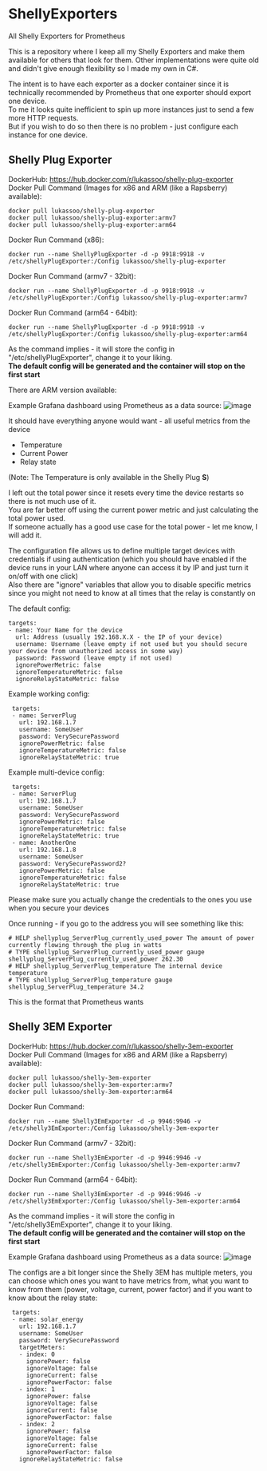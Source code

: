 # ShellyExporters
All Shelly Exporters for Prometheus

This is a repository where I keep all my Shelly Exporters and make them available for others that look for them.
Other implementations were quite old and didn't give enough flexibility so I made my own in C#.

The intent is to have each exporter as a docker container since it is technically recommended by Prometheus that
one exporter should export one device.  
To me it looks quite inefficient to spin up more instances just to send a few more HTTP requests.  
But if you wish to do so then there is no problem - just configure each instance for one device.

## Shelly Plug Exporter
DockerHub: https://hub.docker.com/r/lukassoo/shelly-plug-exporter  
Docker Pull Command (Images for x86 and ARM (like a Rapsberry) available):
   
    docker pull lukassoo/shelly-plug-exporter
    docker pull lukassoo/shelly-plug-exporter:armv7
    docker pull lukassoo/shelly-plug-exporter:arm64

Docker Run Command (x86):

    docker run --name ShellyPlugExporter -d -p 9918:9918 -v /etc/shellyPlugExporter:/Config lukassoo/shelly-plug-exporter
    
Docker Run Command (armv7 - 32bit):

    docker run --name ShellyPlugExporter -d -p 9918:9918 -v /etc/shellyPlugExporter:/Config lukassoo/shelly-plug-exporter:armv7

Docker Run Command (arm64 - 64bit):

    docker run --name ShellyPlugExporter -d -p 9918:9918 -v /etc/shellyPlugExporter:/Config lukassoo/shelly-plug-exporter:arm64
    
As the command implies - it will store the config in "/etc/shellyPlugExporter", change it to your liking.  
**The default config will be generated and the container will stop on the first start**

There are ARM version available: 

    
    

Example Grafana dashboard using Prometheus as a data source:
![image](https://user-images.githubusercontent.com/10761509/204153225-c67c817c-270b-4cf0-999d-8b0eb2b59d17.png)

It should have everything anyone would want - all useful metrics from the device
* Temperature
* Current Power
* Relay state

(Note: The Temperature is only available in the Shelly Plug **S**)

I left out the total power since it resets every time the device restarts so there is not much use of it.  
You are far better off using the current power metric and just calculating the total power used.  
If someone actually has a good use case for the total power - let me know, I will add it.

The configuration file allows us to define multiple target devices with credentials if using authentication (which you should have enabled
if the device runs in your LAN where anyone can access it by IP and just turn it on/off with one click)  
Also there are "ignore" variables that allow you to disable specific metrics since you might not need to know at all times that the relay is constantly on

The default config:

    targets:
    - name: Your Name for the device
      url: Address (usually 192.168.X.X - the IP of your device)
      username: Username (leave empty if not used but you should secure your device from unauthorized access in some way)
      password: Password (leave empty if not used)
      ignorePowerMetric: false
      ignoreTemperatureMetric: false
      ignoreRelayStateMetric: false
     
Example working config:

     targets:
     - name: ServerPlug
       url: 192.168.1.7
       username: SomeUser
       password: VerySecurePassword
       ignorePowerMetric: false
       ignoreTemperatureMetric: false
       ignoreRelayStateMetric: true

Example multi-device config:

     targets:
     - name: ServerPlug
       url: 192.168.1.7
       username: SomeUser
       password: VerySecurePassword
       ignorePowerMetric: false
       ignoreTemperatureMetric: false
       ignoreRelayStateMetric: true
     - name: AnotherOne
       url: 192.168.1.8
       username: SomeUser
       password: VerySecurePassword2?
       ignorePowerMetric: false
       ignoreTemperatureMetric: false
       ignoreRelayStateMetric: true
       
Please make sure you actually change the credentials to the ones you use when you secure your devices

Once running - if you go to the address you will see something like this:

    # HELP shellyplug_ServerPlug_currently_used_power The amount of power currently flowing through the plug in watts
    # TYPE shellyplug_ServerPlug_currently_used_power gauge
    shellyplug_ServerPlug_currently_used_power 262.30
    # HELP shellyplug_ServerPlug_temperature The internal device temperature
    # TYPE shellyplug_ServerPlug_temperature gauge
    shellyplug_ServerPlug_temperature 34.2
This is the format that Prometheus wants

## Shelly 3EM Exporter
DockerHub: https://hub.docker.com/r/lukassoo/shelly-3em-exporter  
Docker Pull Command (Images for x86 and ARM (like a Rapsberry) available):
   
    docker pull lukassoo/shelly-3em-exporter
    docker pull lukassoo/shelly-3em-exporter:armv7
    docker pull lukassoo/shelly-3em-exporter:arm64
    
Docker Run Command:

    docker run --name Shelly3EmExporter -d -p 9946:9946 -v /etc/shelly3EmExporter:/Config lukassoo/shelly-3em-exporter

Docker Run Command (armv7 - 32bit):

    docker run --name Shelly3EmExporter -d -p 9946:9946 -v /etc/shelly3EmExporter:/Config lukassoo/shelly-3em-exporter:armv7

Docker Run Command (arm64 - 64bit):

    docker run --name Shelly3EmExporter -d -p 9946:9946 -v /etc/shelly3EmExporter:/Config lukassoo/shelly-3em-exporter:arm64


As the command implies - it will store the config in "/etc/shelly3EmExporter", change it to your liking.  
**The default config will be generated and the container will stop on the first start**

Example Grafana dashboard using Prometheus as a data source:
![image](https://user-images.githubusercontent.com/10761509/204153510-fabbe4a7-2cea-4ffa-afaf-b48292675117.png)

The configs are a bit longer since the Shelly 3EM has multiple meters, you can choose which ones you want to have metrics from, what you want to know from them (power, voltage, current, power factor) and if you want to know about the relay state:

     targets:
     - name: solar_energy
       url: 192.168.1.7
       username: SomeUser
       password: VerySecurePassword
       targetMeters:
       - index: 0
         ignorePower: false
         ignoreVoltage: false
         ignoreCurrent: false
         ignorePowerFactor: false
       - index: 1
         ignorePower: false
         ignoreVoltage: false
         ignoreCurrent: false
         ignorePowerFactor: false
       - index: 2
         ignorePower: false
         ignoreVoltage: false
         ignoreCurrent: false
         ignorePowerFactor: false
       ignoreRelayStateMetric: false
